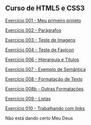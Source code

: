 ## Curso de HTML5 e CSS3

<a href="https://miltoncesarsp.github.io/html-css/exercicios/ex001/index.html">Exercício 001 - Meu primeiro projeto</a>

<a href="https://miltoncesarsp.github.io/html-css/exercicios/ex002/index.html">Exercício 002 - Parágrafos</a>

<a href="https://miltoncesarsp.github.io/html-css/exercicios/ex003/index.html">Exercício 003 - Teste de Imagens</a>

<a href="https://miltoncesarsp.github.io/html-css/exercicios/ex004/index.html">Exercício 004 - Teste de Favicon</a>

<a href="https://miltoncesarsp.github.io/html-css/exercicios/ex006/index.html">Exercício 006 - Hierarquia e Títulos</a>

<a href="https://miltoncesarsp.github.io/html-css/exercicios/ex007/index.html">Exercício 007 - Exemplo de Semântica</a>

<a href="https://miltoncesarsp.github.io/html-css/exercicios/ex008/index.html">Exercício 008 - Formatação de Texto</a>

<a href="https://miltoncesarsp.github.io/html-css/exercicios/ex008/index.html">Exercício 008b - Outras Formatações</a>

<a href="https://miltoncesarsp.github.io/html-css/exercicios/ex009/index.html">Exercício 009 - Listas</a>

<a href="https://miltoncesarsp.github.io/html-css/exercicios/ex010/index.html">Exercício 010 - Trabalhando com links</a>

Não está dando certo Meu Deus